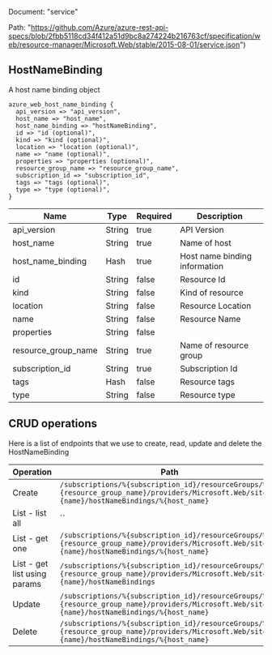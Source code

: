 Document: "service"


Path: "https://github.com/Azure/azure-rest-api-specs/blob/2fbb5118cd34f412a51d9bc8a274224b216763cf/specification/web/resource-manager/Microsoft.Web/stable/2015-08-01/service.json")

## HostNameBinding

A host name binding object

```puppet
azure_web_host_name_binding {
  api_version => "api_version",
  host_name => "host_name",
  host_name_binding => "hostNameBinding",
  id => "id (optional)",
  kind => "kind (optional)",
  location => "location (optional)",
  name => "name (optional)",
  properties => "properties (optional)",
  resource_group_name => "resource_group_name",
  subscription_id => "subscription_id",
  tags => "tags (optional)",
  type => "type (optional)",
}
```

| Name        | Type           | Required       | Description       |
| ------------- | ------------- | ------------- | ------------- |
|api_version | String | true | API Version |
|host_name | String | true | Name of host |
|host_name_binding | Hash | true | Host name binding information |
|id | String | false | Resource Id |
|kind | String | false | Kind of resource |
|location | String | false | Resource Location |
|name | String | false | Resource Name |
|properties | String | false |  |
|resource_group_name | String | true | Name of resource group |
|subscription_id | String | true | Subscription Id |
|tags | Hash | false | Resource tags |
|type | String | false | Resource type |



## CRUD operations

Here is a list of endpoints that we use to create, read, update and delete the HostNameBinding

| Operation | Path | Verb | Description | OperationID |
| ------------- | ------------- | ------------- | ------------- | ------------- |
|Create|`/subscriptions/%{subscription_id}/resourceGroups/%{resource_group_name}/providers/Microsoft.Web/sites/%{name}/hostNameBindings/%{host_name}`|Put||Sites_CreateOrUpdateSiteHostNameBinding|
|List - list all|``||||
|List - get one|`/subscriptions/%{subscription_id}/resourceGroups/%{resource_group_name}/providers/Microsoft.Web/sites/%{name}/hostNameBindings/%{host_name}`|Get||Sites_GetSiteHostNameBinding|
|List - get list using params|`/subscriptions/%{subscription_id}/resourceGroups/%{resource_group_name}/providers/Microsoft.Web/sites/%{name}/hostNameBindings`|Get||Sites_GetSiteHostNameBindings|
|Update|`/subscriptions/%{subscription_id}/resourceGroups/%{resource_group_name}/providers/Microsoft.Web/sites/%{name}/hostNameBindings/%{host_name}`|Put||Sites_CreateOrUpdateSiteHostNameBinding|
|Delete|`/subscriptions/%{subscription_id}/resourceGroups/%{resource_group_name}/providers/Microsoft.Web/sites/%{name}/hostNameBindings/%{host_name}`|Delete||Sites_DeleteSiteHostNameBinding|
